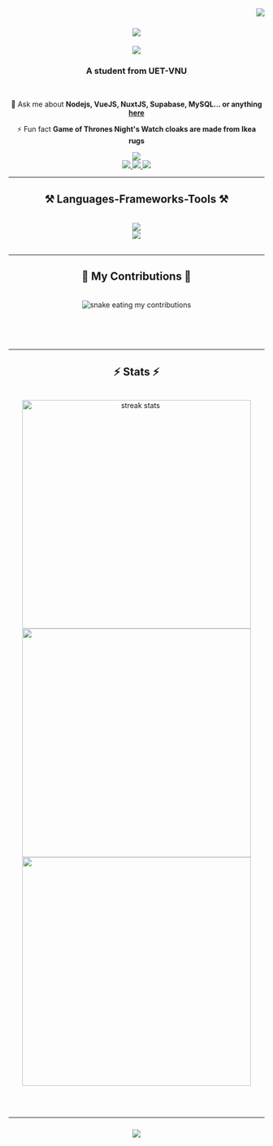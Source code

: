 <img align="right" src="https://visitcount.itsvg.in/api?id=hieunmh&icon=2&color=0" />

<h1 align="center">
    <img src="https://readme-typing-svg.herokuapp.com/?font=Righteous&size=35&center=true&vCenter=true&width=500&height=70&duration=4000&lines=Hi+👋!;+I'm+Hieu!;" />
</h1>

<p align="center">
    <img src="https://github-profile-trophy.vercel.app/?username=hieunmh&theme=dracula&no-frame=true&no-bg=false&margin-w=4&row=1&column=6" />
</p>

<h3 align="center">A student from UET-VNU</h3>

<br/>

<div align="center">

 💬 Ask me about **Nodejs, VueJS, NuxtJS, Supabase, MySQL... or anything [here](https://github.com/hieunmh/hieunmh/issues)**

 ⚡ Fun fact **Game of Thrones Night's Watch cloaks are made from Ikea rugs**
 
 </div>
 
<div align="center"> 
    <a href="mailto:hieunm.pt@gmail.com">
        <img src="https://img.shields.io/badge/Gmail-333333?style=for-the-badge&logo=gmail&logoColor=red" />
    </a><br/>
    <a href="https://facebook.com/pt.minhieu">
        <img src="https://img.shields.io/badge/Facebook-%231877F2.svg?logo=Facebook&logoColor=white" />
    </a>
    <a href="https://instagram.com/28_b2b">
        <img src="https://img.shields.io/badge/Instagram-%23E4405F.svg?logo=Instagram&logoColor=white" />
    </a>
    <a href="https://reddit.com/user/hieuunm">
        <img src="https://img.shields.io/badge/Reddit-%23FF4500.svg?logo=Reddit&logoColor=white" />
    </a>
</div>

 <hr/>
 
<h2 align="center">⚒️ Languages-Frameworks-Tools ⚒️</h2>
<br/>
<div align="center">
    <img src="https://skillicons.dev/icons?i=bootstrap,cpp,codepen,css,docker,express,git,github,html,java,js,laravel,linux,mongodb" /><br>
    <img src="https://skillicons.dev/icons?i=mysql,nextjs,nodejs,nuxtjs,php,postman,prisma,py,react,supabase,tailwind,ts,vscode,vue" />
</div>

<br/>
<hr/>

<div align="center">
  <h2>🐍 My Contributions 🐍</h2>
  <br>
  <img alt="snake eating my contributions" src="https://raw.githubusercontent.com/hieuunm/hieuunm/output/github-contribution-grid-snake.svg" />
  
  <br/><br/><br/>
</div>

<hr/>

<h2 align="center">⚡ Stats ⚡</h2>
<br>
<div align=center style="width: 100%">
  <img style="width: 450px" src="https://github-readme-streak-stats.herokuapp.com/?user=hieunmh&theme=vue-dark&hide_border=true" alt="streak stats"/><br/>
  <img style="width: 450px" src="https://github-readme-stats.vercel.app/api?username=hieunmh&theme=vue-dark&hide_border=true&include_all_commits=false&count_private=true" /><br/>
  <img style="width: 450px" src="https://github-readme-stats.vercel.app/api/top-langs/?username=hieunmh&theme=vue-dark&hide_border=true&include_all_commits=true&count_private=true&layout=compact" />
</div>

<br/><br/>
<hr/>

<h3 align="center">
    <img src="https://readme-typing-svg.herokuapp.com/?font=Righteous&size=25&center=true&vCenter=true&width=500&height=70&duration=6000&lines=Thanks+for+visiting!+✌️;訪問していただきありがとうございます!">
</h3>

<br/>
